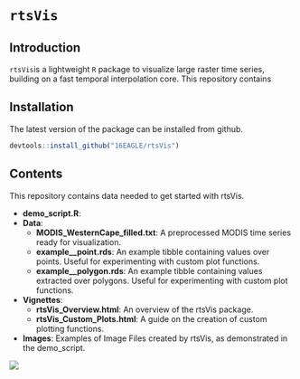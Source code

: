 # `rtsVis`

## Introduction

`rtsVis`is a lightweight `R` package to visualize large raster time series, building on a fast temporal interpolation core.
This repository contains 

## Installation

The latest version of the package can be installed from github. 

```r
devtools::install_github("16EAGLE/rtsVis")
```

## Contents
This repository contains data needed to get started with rtsVis.

* **demo_script.R**: 
* **Data**:
    * **MODIS_WesternCape_filled.txt**: A preprocessed MODIS time series ready for visualization.
    * **example__point.rds**: An example tibble containing values over points. Useful for experimenting with custom plot functions.
    * **example__polygon.rds**: An example tibble containing values extracted over polygons. Useful for experimenting with custom plot functions.
* **Vignettes**:
    * **rtsVis_Overview.html**: An overview of the rtsVis package.
    * **rtsVis_Custom_Plots.html**: A guide on the creation of custom plotting functions.
* **Images**: Examples of Image Files created by rtsVis, as demonstrated in the demo_script.

<img src="Images/WesternCape_MODIS_point_lowfps.gif" align="center" src="https://github.com/JohMast/rtsVis_demo/blob/main/Images/WesternCape_MODIS_point_lowfps.gif">

